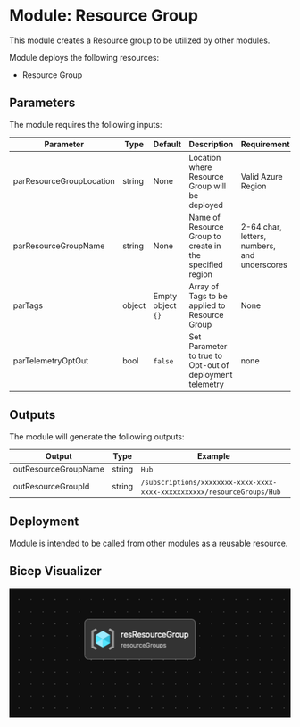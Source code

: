 # Module: Resource Group

This module creates a Resource group to be utilized by other modules.  

Module deploys the following resources:

- Resource Group

## Parameters

The module requires the following inputs:

 | Parameter                | Type   | Default | Description                                              | Requirement                                  | Example |
 | ------------------------ | ------ | ------- | -------------------------------------------------------- | -------------------------------------------- | ------- |
 | parResourceGroupLocation | string | None    | Location where Resource Group will be deployed           | Valid Azure Region                           | eastus2 |
 | parResourceGroupName     | string | None    | Name of Resource Group to create in the specified region | 2-64 char, letters, numbers, and underscores | Hub     |
 | parTags                      | object | Empty object `{}`          | Array of Tags to be applied to Resource Group   | None        | `{"key": "value"}`                                                                                                                                    |
 | parTelemetryOptOut       | bool   | `false` | Set Parameter to true to Opt-out of deployment telemetry | none                                         | `false` |

## Outputs

The module will generate the following outputs:

| Output | Type | Example |
| ------ | ---- | ------- |
| outResourceGroupName | string | `Hub` |
| outResourceGroupId | string | `/subscriptions/xxxxxxxx-xxxx-xxxx-xxxx-xxxxxxxxxxx/resourceGroups/Hub` |

## Deployment

Module is intended to be called from other modules as a reusable resource.

## Bicep Visualizer

![Bicep Visualizer](media/bicepVisualizer.png "Bicep Visualizer")